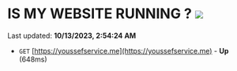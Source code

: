 # IS MY WEBSITE RUNNING ? [![](https://img.shields.io/static/v1?label=Sponsor&message=%E2%9D%A4&logo=GitHub&color=%23fe8e86)](https://github.com/sponsors/<username>)

Last updated: **10/13/2023, 2:54:24 AM**

- `GET` [https://youssefservice.me](https://youssefservice.me) - **Up** (648ms)
